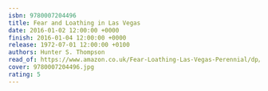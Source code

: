 ```yaml
---
isbn: 9780007204496
title: Fear and Loathing in Las Vegas
date: 2016-01-02 12:00:00 +0000
finish: 2016-01-04 12:00:00 +0000
release: 1972-07-01 12:00:00 +0100
authors: Hunter S. Thompson
read_of: https://www.amazon.co.uk/Fear-Loathing-Las-Vegas-Perennial/dp/0007204493
cover: 9780007204496.jpg
rating: 5
---
```


